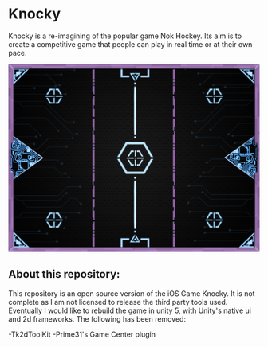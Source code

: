 # Knocky
Knocky is a re-imagining of the popular game Nok Hockey. Its aim is to create a competitive game that people can play in real time or at their own pace.

![Knocky](https://github.com/CostelloNicho/Knocky/blob/master/Knocky/Assets/SpriteCollections/BackGround/Textures/KnockyBoard-Louified7.png)


## About this repository:

This repository is an open source version of the iOS Game Knocky. It is not complete as I am not licensed to release the third party tools used. Eventually I would like to rebuild the game in unity 5, with Unity's native ui and 2d frameworks. The following has been removed:

-Tk2dToolKit
-Prime31's Game Center plugin
